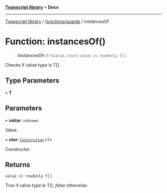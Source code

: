 [**Typescript library**](../../../index.md) • **Docs**

***

[Typescript library](../../../modules.md) / [functions/guards](../index.md) / instancesOf

# Function: instancesOf()

> **instancesOf**\<`T`\>(`value`, `ctor`): `value is readonly T[]`

Checks if value type is T[].

## Type Parameters

• **T**

## Parameters

• **value**: `unknown`

Value.

• **ctor**: [`Constructor`](../../../types/function/interfaces/Constructor.md)\<`T`\>

Constructor.

## Returns

`value is readonly T[]`

_True_ if value type is T[], _false_ otherwise.
